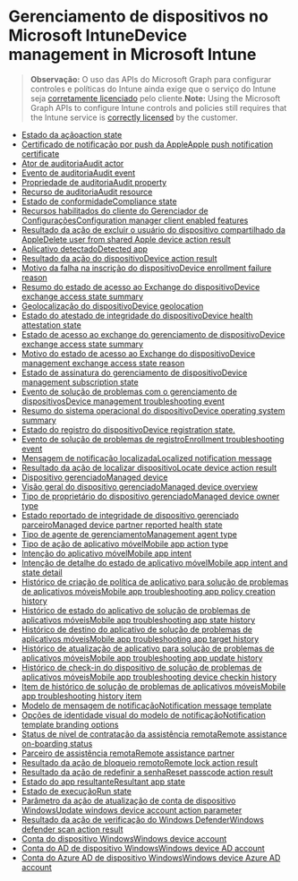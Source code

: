 # <a name="device-management-in-microsoft-intune"></a><span data-ttu-id="fb2e4-101">Gerenciamento de dispositivos no Microsoft Intune</span><span class="sxs-lookup"><span data-stu-id="fb2e4-101">Device management in Microsoft Intune</span></span>

> <span data-ttu-id="fb2e4-102">**Observação:** O uso das APIs do Microsoft Graph para configurar controles e políticas do Intune ainda exige que o serviço do Intune seja [corretamente licenciado](https://www.microsoft.com/en-us/cloud-platform/microsoft-intune-pricing) pelo cliente.</span><span class="sxs-lookup"><span data-stu-id="fb2e4-102">**Note:** Using the Microsoft Graph APIs to configure Intune controls and policies still requires that the Intune service is [correctly licensed](https://www.microsoft.com/en-us/cloud-platform/microsoft-intune-pricing) by the customer.</span></span>

- [<span data-ttu-id="fb2e4-103">Estado da ação</span><span class="sxs-lookup"><span data-stu-id="fb2e4-103">action state</span></span>](intune_devices_actionstate.md)
- [<span data-ttu-id="fb2e4-104">Certificado de notificação por push da Apple</span><span class="sxs-lookup"><span data-stu-id="fb2e4-104">Apple push notification certificate</span></span>](intune_devices_applepushnotificationcertificate.md)
- [<span data-ttu-id="fb2e4-105">Ator de auditoria</span><span class="sxs-lookup"><span data-stu-id="fb2e4-105">Audit actor</span></span>](intune_auditing_auditactor.md)
- [<span data-ttu-id="fb2e4-106">Evento de auditoria</span><span class="sxs-lookup"><span data-stu-id="fb2e4-106">Audit event</span></span>](intune_auditing_auditevent.md)
- [<span data-ttu-id="fb2e4-107">Propriedade de auditoria</span><span class="sxs-lookup"><span data-stu-id="fb2e4-107">Audit property</span></span>](intune_auditing_auditproperty.md)
- [<span data-ttu-id="fb2e4-108">Recurso de auditoria</span><span class="sxs-lookup"><span data-stu-id="fb2e4-108">Audit resource</span></span>](intune_auditing_auditresource.md)
- [<span data-ttu-id="fb2e4-109">Estado de conformidade</span><span class="sxs-lookup"><span data-stu-id="fb2e4-109">Compliance state</span></span>](intune_devices_compliancestate.md)
- [<span data-ttu-id="fb2e4-110">Recursos habilitados do cliente do Gerenciador de Configurações</span><span class="sxs-lookup"><span data-stu-id="fb2e4-110">Configuration manager client enabled features</span></span>](intune_devices_configurationmanagerclientenabledfeatures.md)
- [<span data-ttu-id="fb2e4-111">Resultado da ação de excluir o usuário do dispositivo compartilhado da Apple</span><span class="sxs-lookup"><span data-stu-id="fb2e4-111">Delete user from shared Apple device action result</span></span>](intune_devices_deleteuserfromsharedappledeviceactionresult.md)
- [<span data-ttu-id="fb2e4-112">Aplicativo detectado</span><span class="sxs-lookup"><span data-stu-id="fb2e4-112">Detected app</span></span>](intune_devices_detectedapp.md)
- [<span data-ttu-id="fb2e4-113">Resultado da ação do dispositivo</span><span class="sxs-lookup"><span data-stu-id="fb2e4-113">Device action result</span></span>](intune_devices_deviceactionresult.md)
- [<span data-ttu-id="fb2e4-114">Motivo da falha na inscrição do dispositivo</span><span class="sxs-lookup"><span data-stu-id="fb2e4-114">Device enrollment failure reason</span></span>](intune_troubleshooting_deviceenrollmentfailurereason.md)
- [<span data-ttu-id="fb2e4-115">Resumo do estado de acesso ao Exchange do dispositivo</span><span class="sxs-lookup"><span data-stu-id="fb2e4-115">Device exchange access state summary</span></span>](intune_devices_deviceexchangeaccessstatesummary.md)
- [<span data-ttu-id="fb2e4-116">Geolocalização do dispositivo</span><span class="sxs-lookup"><span data-stu-id="fb2e4-116">Device geolocation</span></span>](intune_devices_devicegeolocation.md)
- [<span data-ttu-id="fb2e4-117">Estado do atestado de integridade do dispositivo</span><span class="sxs-lookup"><span data-stu-id="fb2e4-117">Device health attestation state</span></span>](intune_devices_devicehealthattestationstate.md)
- [<span data-ttu-id="fb2e4-118">Estado de acesso ao exchange do gerenciamento de dispositivo</span><span class="sxs-lookup"><span data-stu-id="fb2e4-118">Device exchange access state summary</span></span>](intune_devices_devicemanagementexchangeaccessstate.md)
- [<span data-ttu-id="fb2e4-119">Motivo do estado de acesso ao Exchange do dispositivo</span><span class="sxs-lookup"><span data-stu-id="fb2e4-119">Device management exchange access state reason</span></span>](intune_devices_devicemanagementexchangeaccessstatereason.md)
- [<span data-ttu-id="fb2e4-120">Estado de assinatura do gerenciamento de dispositivo</span><span class="sxs-lookup"><span data-stu-id="fb2e4-120">Device management subscription state</span></span>](intune_devices_devicemanagementsubscriptionstate.md)
- [<span data-ttu-id="fb2e4-121">Evento de solução de problemas com o gerenciamento de dispositivos</span><span class="sxs-lookup"><span data-stu-id="fb2e4-121">Device management troubleshooting event</span></span>](intune_troubleshooting_devicemanagementtroubleshootingevent.md)
- [<span data-ttu-id="fb2e4-122">Resumo do sistema operacional do dispositivo</span><span class="sxs-lookup"><span data-stu-id="fb2e4-122">Device operating system summary</span></span>](intune_devices_deviceoperatingsystemsummary.md)
- [<span data-ttu-id="fb2e4-123">Estado do registro do dispositivo</span><span class="sxs-lookup"><span data-stu-id="fb2e4-123">Device registration state.</span></span>](intune_devices_deviceregistrationstate.md)
- [<span data-ttu-id="fb2e4-124">Evento de solução de problemas de registro</span><span class="sxs-lookup"><span data-stu-id="fb2e4-124">Enrollment troubleshooting event</span></span>](intune_troubleshooting_enrollmenttroubleshootingevent.md)
- [<span data-ttu-id="fb2e4-125">Mensagem de notificação localizada</span><span class="sxs-lookup"><span data-stu-id="fb2e4-125">Localized notification message</span></span>](intune_notification_localizednotificationmessage.md)
- [<span data-ttu-id="fb2e4-126">Resultado da ação de localizar dispositivo</span><span class="sxs-lookup"><span data-stu-id="fb2e4-126">Locate device action result</span></span>](intune_devices_locatedeviceactionresult.md)
- [<span data-ttu-id="fb2e4-127">Dispositivo gerenciado</span><span class="sxs-lookup"><span data-stu-id="fb2e4-127">Managed device</span></span>](intune_devices_manageddevice.md)
- [<span data-ttu-id="fb2e4-128">Visão geral do dispositivo gerenciado</span><span class="sxs-lookup"><span data-stu-id="fb2e4-128">Managed device overview</span></span>](intune_devices_manageddeviceoverview.md)
- [<span data-ttu-id="fb2e4-129">Tipo de proprietário do dispositivo gerenciado</span><span class="sxs-lookup"><span data-stu-id="fb2e4-129">Managed device owner type</span></span>](intune_devices_manageddeviceownertype.md)
- [<span data-ttu-id="fb2e4-130">Estado reportado de integridade de dispositivo gerenciado parceiro</span><span class="sxs-lookup"><span data-stu-id="fb2e4-130">Managed device partner reported health state</span></span>](intune_devices_manageddevicepartnerreportedhealthstate.md)
- [<span data-ttu-id="fb2e4-131">Tipo de agente de gerenciamento</span><span class="sxs-lookup"><span data-stu-id="fb2e4-131">Management agent type</span></span>](intune_devices_managementagenttype.md)
- [<span data-ttu-id="fb2e4-132">Tipo de ação de aplicativo móvel</span><span class="sxs-lookup"><span data-stu-id="fb2e4-132">Mobile app action type</span></span>](intune_troubleshooting_mobileappactiontype.md)
- [<span data-ttu-id="fb2e4-133">Intenção do aplicativo móvel</span><span class="sxs-lookup"><span data-stu-id="fb2e4-133">Mobile app intent</span></span>](intune_troubleshooting_mobileappintent.md)
- [<span data-ttu-id="fb2e4-134">Intenção de detalhe do estado de aplicativo móvel</span><span class="sxs-lookup"><span data-stu-id="fb2e4-134">Mobile app intent and state detail</span></span>](intune_troubleshooting_mobileappintentandstatedetail.md)
- [<span data-ttu-id="fb2e4-135">Histórico de criação de política de aplicativo para solução de problemas de aplicativos móveis</span><span class="sxs-lookup"><span data-stu-id="fb2e4-135">Mobile app troubleshooting app policy creation history</span></span>](intune_troubleshooting_mobileapptroubleshootingapppolicycreationhistory.md)
- [<span data-ttu-id="fb2e4-136">Histórico de estado do aplicativo de solução de problemas de aplicativos móveis</span><span class="sxs-lookup"><span data-stu-id="fb2e4-136">Mobile app troubleshooting app state history</span></span>](intune_troubleshooting_mobileapptroubleshootingappstatehistory.md)
- [<span data-ttu-id="fb2e4-137">Histórico de destino do aplicativo de solução de problemas de aplicativos móveis</span><span class="sxs-lookup"><span data-stu-id="fb2e4-137">Mobile app troubleshooting app target history</span></span>](intune_troubleshooting_mobileapptroubleshootingapptargethistory.md)
- [<span data-ttu-id="fb2e4-138">Histórico de atualização de aplicativo para solução de problemas de aplicativos móveis</span><span class="sxs-lookup"><span data-stu-id="fb2e4-138">Mobile app troubleshooting app update history</span></span>](intune_troubleshooting_mobileapptroubleshootingappupdatehistory.md)
- [<span data-ttu-id="fb2e4-139">Histórico de check-in do dispositivo de solução de problemas de aplicativos móveis</span><span class="sxs-lookup"><span data-stu-id="fb2e4-139">Mobile app troubleshooting device checkin history</span></span>](intune_troubleshooting_mobileapptroubleshootingdevicecheckinhistory.md)
- [<span data-ttu-id="fb2e4-140">Item de histórico de solução de problemas de aplicativos móveis</span><span class="sxs-lookup"><span data-stu-id="fb2e4-140">Mobile app troubleshooting history item</span></span>](intune_troubleshooting_mobileapptroubleshootinghistoryitem.md)
- [<span data-ttu-id="fb2e4-141">Modelo de mensagem de notificação</span><span class="sxs-lookup"><span data-stu-id="fb2e4-141">Notification message template</span></span>](intune_notification_notificationmessagetemplate.md)
- [<span data-ttu-id="fb2e4-142">Opções de identidade visual do modelo de notificação</span><span class="sxs-lookup"><span data-stu-id="fb2e4-142">Notification template branding options</span></span>](intune_notification_notificationtemplatebrandingoptions.md)
- [<span data-ttu-id="fb2e4-143">Status de nível de contratação da assistência remota</span><span class="sxs-lookup"><span data-stu-id="fb2e4-143">Remote assistance on-boarding status</span></span>](intune_remoteassistance_remoteassistanceonboardingstatus.md)
- [<span data-ttu-id="fb2e4-144">Parceiro de assistência remota</span><span class="sxs-lookup"><span data-stu-id="fb2e4-144">Remote assistance partner</span></span>](intune_remoteassistance_remoteassistancepartner.md)
- [<span data-ttu-id="fb2e4-145">Resultado da ação de bloqueio remoto</span><span class="sxs-lookup"><span data-stu-id="fb2e4-145">Remote lock action result</span></span>](intune_devices_remotelockactionresult.md)
- [<span data-ttu-id="fb2e4-146">Resultado da ação de redefinir a senha</span><span class="sxs-lookup"><span data-stu-id="fb2e4-146">Reset passcode action result</span></span>](intune_devices_resetpasscodeactionresult.md)
- [<span data-ttu-id="fb2e4-147">Estado do app resultante</span><span class="sxs-lookup"><span data-stu-id="fb2e4-147">Resultant app state</span></span>](intune_troubleshooting_resultantappstate.md)
- [<span data-ttu-id="fb2e4-148">Estado de execução</span><span class="sxs-lookup"><span data-stu-id="fb2e4-148">Run state</span></span>](intune_troubleshooting_runstate.md)
- [<span data-ttu-id="fb2e4-149">Parâmetro da ação de atualização de conta de dispositivo Windows</span><span class="sxs-lookup"><span data-stu-id="fb2e4-149">Update windows device account action parameter</span></span>](intune_devices_updatewindowsdeviceaccountactionparameter.md)
- [<span data-ttu-id="fb2e4-150">Resultado da ação de verificação do Windows Defender</span><span class="sxs-lookup"><span data-stu-id="fb2e4-150">Windows defender scan action result</span></span>](intune_devices_windowsdefenderscanactionresult.md)
- [<span data-ttu-id="fb2e4-151">Conta do dispositivo Windows</span><span class="sxs-lookup"><span data-stu-id="fb2e4-151">Windows device account</span></span>](intune_devices_windowsdeviceaccount.md)
- [<span data-ttu-id="fb2e4-152">Conta do AD de dispositivo Windows</span><span class="sxs-lookup"><span data-stu-id="fb2e4-152">Windows device AD account</span></span>](intune_devices_windowsdeviceadaccount.md)
- [<span data-ttu-id="fb2e4-153">Conta do Azure AD de dispositivo Windows</span><span class="sxs-lookup"><span data-stu-id="fb2e4-153">Windows device Azure AD account</span></span>](intune_devices_windowsdeviceazureadaccount.md)
